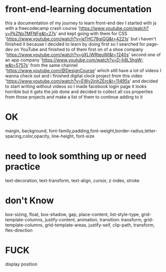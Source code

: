 # front-end-learning documentation
this a documentation of my journey to learn front-end dev
I started with js with a freecodecamp crash course 'https://www.youtube.com/watch?v=PkZNo7MFNFg&t=27s'
and kept going with them for CSS 'https://www.youtube.com/watch?v=ieTHC78giGQ&t=4221s' but i haven't finished it 
because I decided to learn by doing first so 
I searched for page-dev on YouTube and finished to of them
first on of a shoe company 'https://www.youtube.com/watch?v=gXLjWRteuWI&t=1240s'
second one of an app company 'https://www.youtube.com/watch?v=D-h8L5hgW-w&t=5757s'
from the same channel 'https://www.youtube.com/@DesignCourse'
which still have a lot of videos I wanna check out
and i finished digital clock project from this video 'https://www.youtube.com/watch?v=EWv2jnhZErc&t=11495s'
and decided to start writing without videos so I made facebook login page it looks horrible but it gets the job done
and decided to collect all css properties from those projects and make a list of them to continue adding to it


# OK
margin, background, font-family,padding,font-weight,border-radius,letter-spacing,color,opacity, line-height, font-size

# need to look somthing up or need practice
text-decoration, text-transform, text-align, cursor, z-index, stroke

# don't Know
box-sizing, float, box-shadow, gap, place-content, list-style-type, grid-template-columns, justify-content, animation, transition: transform, grid-template-columns, grid-template-areas, justify-self, clip-path, transform, flex-direction

# FUCK
display
position